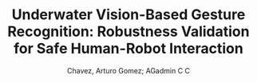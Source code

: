 ---
paperId: 57
author: Chavez, Arturo Gomez; AGadmin C C
title: "Underwater Vision-Based Gesture Recognition: Robustness Validation for Safe Human-Robot Interaction"
pdf: --
poster: --
type: Poster
topic: Applications
category: Extended Abstract
link: --
conference: cvpr
year: 2021
tags: cvpr-2021-ea
---